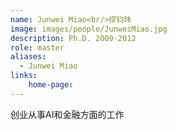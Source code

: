 ```yaml
---
name: Junwei Miao<br/>缪钧玮
image: images/people/JunweiMiao.jpg
description: Ph.D. 2009-2012
role: master
aliases:
  - Junwei Miao
links: 
    home-page: 
---
```


创业从事AI和金融方面的工作